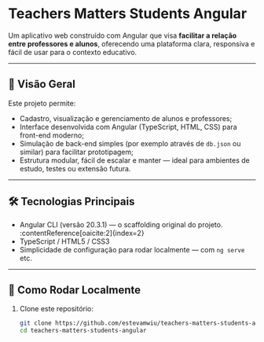 # Teachers Matters Students Angular

Um aplicativo web construído com Angular que visa **facilitar a relação entre professores e alunos**, oferecendo uma plataforma clara, responsiva e fácil de usar para o contexto educativo.

---

## 🎯 Visão Geral

Este projeto permite:

- Cadastro, visualização e gerenciamento de alunos e professores;  
- Interface desenvolvida com Angular (TypeScript, HTML, CSS) para front-end moderno;  
- Simulação de back-end simples (por exemplo através de `db.json` ou similar) para facilitar prototipagem;  
- Estrutura modular, fácil de escalar e manter — ideal para ambientes de estudo, testes ou extensão futura.

---

## 🛠️ Tecnologias Principais

- Angular CLI (versão 20.3.1) — o scaffolding original do projeto. :contentReference[oaicite:2]{index=2}  
- TypeScript / HTML5 / CSS3  
- Simplicidade de configuração para rodar localmente — com `ng serve` etc.

---

## 🚀 Como Rodar Localmente

1. Clone este repositório:
   ```bash
   git clone https://github.com/estevamwiu/teachers-matters-students-angular.git
   cd teachers-matters-students-angular
